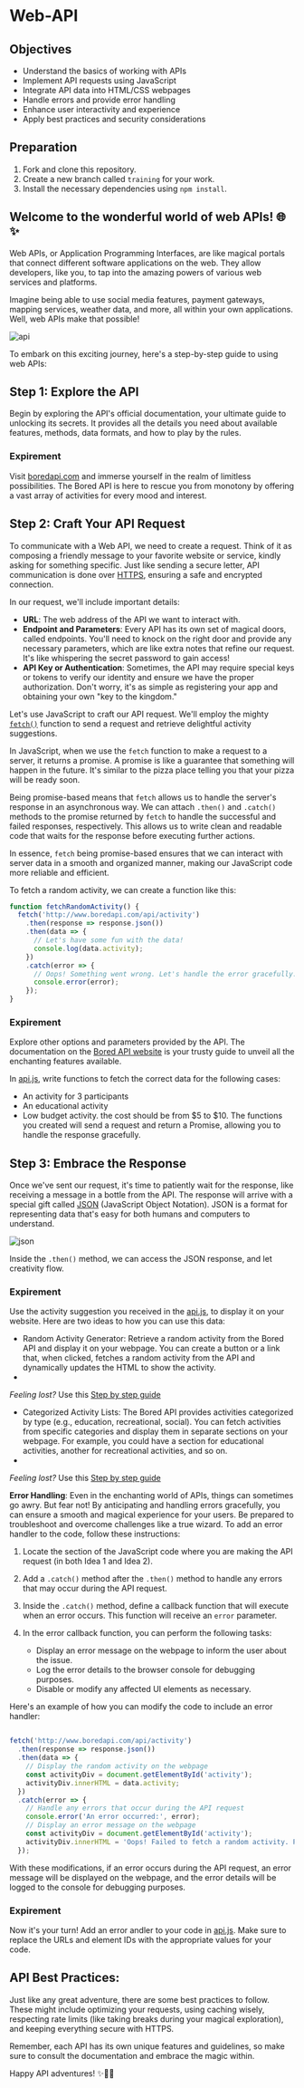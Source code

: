 # Web-API

## Objectives

- Understand the basics of working with APIs
- Implement API requests using JavaScript
- Integrate API data into HTML/CSS webpages
- Handle errors and provide error handling
- Enhance user interactivity and experience
- Apply best practices and security considerations

## Preparation

1. Fork and clone this repository.
2. Create a new branch called `training` for your work.
3. Install the necessary dependencies using `npm install`.


## Welcome to the wonderful world of web APIs! 🌐✨

Web APIs, or Application Programming Interfaces, are like magical portals that connect different software applications on the web. They allow developers, like you, to tap into the amazing powers of various web services and platforms.

Imagine being able to use social media features, payment gateways, mapping services, weather data, and more, all within your own applications. Well, web APIs make that possible!

![api](https://www.grapecity.com/componentone/docs/webapi/online-webapicore/images/webapi_core.png)

To embark on this exciting journey, here's a step-by-step guide to using web APIs:

## Step 1: Explore the API
Begin by exploring the API's official documentation, your ultimate guide to unlocking its secrets. It provides all the details you need about available features, methods, data formats, and how to play by the rules.

### Expirement
Visit [boredapi.com](http://www.boredapi.com/) and immerse yourself in the realm of limitless possibilities. The Bored API is here to rescue you from monotony by offering a vast array of activities for every mood and interest.

## Step 2: Craft Your API Request

To communicate with a Web API, we need to create a request. Think of it as composing a friendly message to your favorite website or service, kindly asking for something specific. Just like sending a secure letter, API communication is done over [HTTPS](https://developer.mozilla.org/en-US/docs/Web/HTTP), ensuring a safe and encrypted connection.

In our request, we'll include important details:
* **URL**: The web address of the API we want to interact with. 
* **Endpoint and Parameters**: Every API has its own set of magical doors, called endpoints. You'll need to knock on the right door and provide any necessary parameters, which are like extra notes that refine our request. It's like whispering the secret password to gain access!
* **API Key or Authentication**: Sometimes, the API may require special keys or tokens to verify our identity and ensure we have the proper authorization. Don't worry, it's as simple as registering your app and obtaining your own "key to the kingdom."

Let's use JavaScript to craft our API request. We'll employ the mighty [`fetch()`](https://developer.mozilla.org/en-US/docs/Web/API/Fetch_API/Using_Fetch) function to send a request and retrieve delightful activity suggestions.

In JavaScript, when we use the `fetch` function to make a request to a server, it returns a promise. A promise is like a guarantee that something will happen in the future. It's similar to the pizza place telling you that your pizza will be ready soon.

Being promise-based means that `fetch` allows us to handle the server's response in an asynchronous way. We can attach `.then()` and `.catch()` methods to the promise returned by `fetch` to handle the successful and failed responses, respectively. This allows us to write clean and readable code that waits for the response before executing further actions.

In essence, `fetch` being promise-based ensures that we can interact with server data in a smooth and organized manner, making our JavaScript code more reliable and efficient.

To fetch a random activity, we can create a function like this:

```js
function fetchRandomActivity() {
  fetch('http://www.boredapi.com/api/activity')
    .then(response => response.json())
    .then(data => {
      // Let's have some fun with the data!
      console.log(data.activity);
    })
    .catch(error => {
      // Oops! Something went wrong. Let's handle the error gracefully.
      console.error(error);
    });
}
```
### Expirement
Explore other options and parameters provided by the API. The documentation on the [Bored API website](http://www.boredapi.com/) is your trusty guide to unveil all the enchanting features available.

In [api.js](./expirement/api.js), write functions to fetch the correct data for the following cases:
* An activity for 3 participants
* An educational activity
* Low budget activity. the cost should be from $5 to $10.
The functions you created will send a request and return a Promise, allowing you to handle the response gracefully.

## Step 3: Embrace the Response

Once we've sent our request, it's time to patiently wait for the response, like receiving a message in a bottle from the API. 
The response will arrive with a special gift called [JSON](https://en.wikipedia.org/wiki/JSON) (JavaScript Object Notation). 
JSON is a format for representing data that's easy for both humans and computers to understand.

![json](https://www.w3resource.com/w3r_images/jsonviewer.stack.hu-format.png)

Inside the `.then()` method, we can access the JSON response, and let creativity flow. 

### Expirement

Use the activity suggestion you received in the [api.js](./expirement/api.js), to display it on your website. Here are two ideas to how you can use this data:
* Random Activity Generator: Retrieve a random activity from the Bored API and display it on your webpage. You can create a button or a link that, when clicked, fetches a random activity from the API and dynamically updates the HTML to show the activity.
* 
*Feeling lost?*
Use this [Step by step guide](./expirement/activity-generator-guide.md)

* Categorized Activity Lists: The Bored API provides activities categorized by type (e.g., education, recreational, social). You can fetch activities from specific categories and display them in separate sections on your webpage. For example, you could have a section for educational activities, another for recreational activities, and so on.
* 
*Feeling lost?*
Use this [Step by step guide](./expirement/categorized-activities-guide.md)




**Error Handling**: Even in the enchanting world of APIs, things can sometimes go awry. But fear not! By anticipating and handling errors gracefully, you can ensure a smooth and magical experience for your users. Be prepared to troubleshoot and overcome challenges like a true wizard.
To add an error handler to the code, follow these instructions:

1. Locate the section of the JavaScript code where you are making the API request (in both Idea 1 and Idea 2).

2. Add a `.catch()` method after the `.then()` method to handle any errors that may occur during the API request.

3. Inside the `.catch()` method, define a callback function that will execute when an error occurs. This function will receive an `error` parameter.

4. In the error callback function, you can perform the following tasks:
   - Display an error message on the webpage to inform the user about the issue.
   - Log the error details to the browser console for debugging purposes.
   - Disable or modify any affected UI elements as necessary.

Here's an example of how you can modify the code to include an error handler:

```js

fetch('http://www.boredapi.com/api/activity')
  .then(response => response.json())
  .then(data => {
    // Display the random activity on the webpage
    const activityDiv = document.getElementById('activity');
    activityDiv.innerHTML = data.activity;
  })
  .catch(error => {
    // Handle any errors that occur during the API request
    console.error('An error occurred:', error);
    // Display an error message on the webpage
    const activityDiv = document.getElementById('activity');
    activityDiv.innerHTML = 'Oops! Failed to fetch a random activity. Please try again later.';
  });
```

With these modifications, if an error occurs during the API request, an error message will be displayed on the webpage, and the error details will be logged to the console for debugging purposes.


### Expirement

Now it's your turn!
Add an error andler to your code in [api.js](./expirement/api.js).
Make sure to replace the URLs and element IDs with the appropriate values for your code.

## API Best Practices: 
Just like any great adventure, there are some best practices to follow. These might include optimizing your requests, using caching wisely, respecting rate limits (like taking breaks during your magical exploration), and keeping everything secure with HTTPS.

Remember, each API has its own unique features and guidelines, so make sure to consult the documentation and embrace the magic within.

Happy API adventures! ✨🚀🌈




